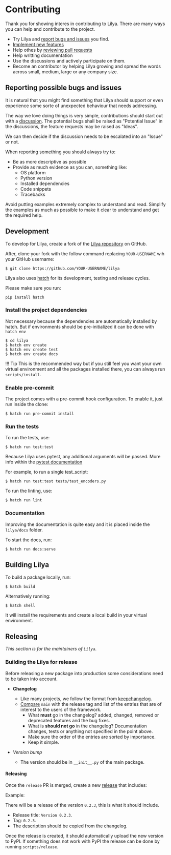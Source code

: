 # Contributing

Thank you for showing interes in contributing to Lilya. There are many ways you can help and contribute to the
project.

* Try Lilya and [report bugs and issues](https://github.com/dymmond/lilya/issues/new) you find.
* [Implement new features](https://github.com/dymmond/lilya/issues?q=is%3Aissue+is%3Aopen+label%3A%22good+first+issue%22)
* Help othes by [reviewing pull requests](https://github.com/dymmond/lilya/pulls)
* Help writting documentation
* Use the discussions and actively participate on them.
* Become an contributor by helping Lilya growing and spread the words across small, medium, large or any company
size.

## Reporting possible bugs and issues

It is natural that you might find something that Lilya should support or even experience some sorte of unexpected
behaviour that needs addressing.

The way we love doing things is very simple, contributions should start out with a
[discussion](https://github.com/dymmond/lilya/discussions). The potential bugs shall be raised as "Potential Issue"
in the discussions, the feature requests may be raised as "Ideas".

We can then decide if the discussion needs to be escalated into an "Issue" or not.

When reporting something you should always try to:

* Be as more descriptive as possible
* Provide as much evidence as you can, something like:
    * OS platform
    * Python version
    * Installed dependencies
    * Code snippets
    * Tracebacks

Avoid putting examples extremely complex to understand and read. Simplify the examples as much as possible to make
it clear to understand and get the required help.

## Development

To develop for Lilya, create a fork of the [Lilya repository](https://github.com/dymmond/lilya) on GitHub.

After, clone your fork with the follow command replacing `YOUR-USERNAME` wih your GitHub username:

```shell
$ git clone https://github.com/YOUR-USERNAME/lilya
```

Lilya also uses [hatch](https://hatch.pypa.io/latest/) for its development, testing and release
cycles.

Please make sure you run:

```shell
pip install hatch
```

### Install the project dependencies

Not necessary because the dependencies are automatically installed by hatch.
But if environments should be pre-initialized it can be done with `hatch env`

```shell
$ cd lilya
$ hatch env create
$ hatch env create test
$ hatch env create docs
```

!!! Tip
    This is the recommended way but if you still feel you want your own virtual environment and
    all the packages installed there, you can always run `scripts/install`.

### Enable pre-commit

The project comes with a pre-commit hook configuration. To enable it, just run inside the clone:

```shell
$ hatch run pre-commit install
```

### Run the tests

To run the tests, use:

```shell
$ hatch run test:test
```

Because Lilya uses pytest, any additional arguments will be passed. More info within the
[pytest documentation](https://docs.pytest.org/en/latest/how-to/usage.html)

For example, to run a single test_script:

```shell
$ hatch run test:test tests/test_encoders.py
```

To run the linting, use:

```shell
$ hatch run lint
```

### Documentation

Improving the documentation is quite easy and it is placed inside the `lilya/docs` folder.

To start the docs, run:

```shell
$ hatch run docs:serve
```

## Building Lilya

To build a package locally, run:

```shell
$ hatch build
```

Alternatively running:

```
$ hatch shell
```

It will install the requirements and create a local build in your virtual environment.

## Releasing

*This section is for the maintainers of `Lilya`*.

### Building the Lilya for release

Before releasing a new package into production some considerations need to be taken into account.

* **Changelog**
    * Like many projects, we follow the format from [keepchangelog](https://keepachangelog.com/en/1.0.0/).
    * [Compare](https://github.com/dymmond/lilya/compare/) `main` with the release tag and list of the entries
that are of interest to the users of the framework.
        * What **must** go in the changelog? added, changed, removed or deprecated features and the bug fixes.
        * What is **should not go** in the changelog? Documentation changes, tests or anything not specified in the
point above.
        * Make sure the order of the entries are sorted by importance.
        * Keep it simple.

* *Version bump*
    * The version should be in `__init__.py` of the main package.

#### Releasing

Once the `release` PR is merged, create a new [release](https://github.com/dymmond/lilya/releases/new)
that includes:

Example:

There will be a release of the version `0.2.3`, this is what it should include.

* Release title: `Version 0.2.3`.
* Tag: `0.2.3`.
* The description should be copied from the changelog.

Once the release is created, it should automatically upload the new version to PyPI. If something
does not work with PyPI the release can be done by running `scripts/release`.
